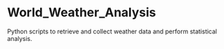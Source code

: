# World_Weather_Analysis
Python scripts to retrieve and collect weather data and perform statistical analysis. 
